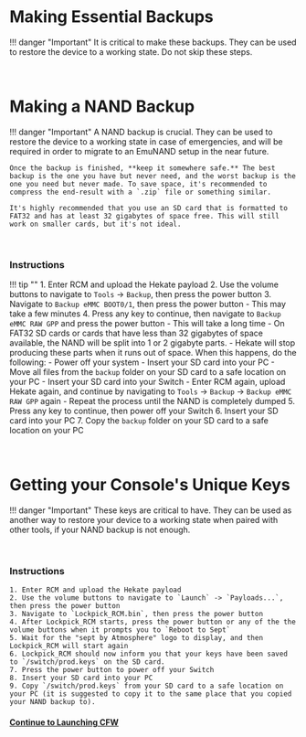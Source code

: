# Making Essential Backups
!!! danger "Important"
    It is critical to make these backups. They can be used to restore the device to a working state. Do not skip these steps.

&nbsp;

# Making a NAND Backup

!!! danger "Important"
	A NAND backup is crucial. They can be used to restore the device to a working state in case of emergencies, and will be required in order to migrate to an EmuNAND setup in the near future.

	Once the backup is finished, **keep it somewhere safe.** The best backup is the one you have but never need, and the worst backup is the one you need but never made. To save space, it's recommended to compress the end-result with a `.zip` file or something similar.

	It's highly recommended that you use an SD card that is formatted to FAT32 and has at least 32 gigabytes of space free. This will still work on smaller cards, but it's not ideal.

&nbsp;

### Instructions

!!! tip ""
    1. Enter RCM and upload the Hekate payload
    2. Use the volume buttons to navigate to `Tools` -> `Backup`, then press the power button
    3. Navigate to `Backup eMMC BOOT0/1`, then press the power button
    - This may take a few minutes
    4. Press any key to continue, then navigate to `Backup eMMC RAW GPP` and press the power button
        - This will take a long time
        - On FAT32 SD cards or cards that have less than 32 gigabytes of space available, the NAND will be split into 1 or 2 gigabyte parts.
            - Hekate will stop producing these parts when it runs out of space. When this happens, do the following:
            - Power off your system
            - Insert your SD card into your PC
            - Move all files from the `backup` folder on your SD card to a safe location on your PC
            - Insert your SD card into your Switch
            - Enter RCM again, upload Hekate again, and continue by navigating to `Tools` -> `Backup` -> `Backup eMMC RAW GPP` again
            - Repeat the process until the NAND is completely dumped
    5. Press any key to continue, then power off your Switch
    6. Insert your SD card into your PC
    7. Copy the `backup` folder on your SD card to a safe location on your PC

&nbsp;

# Getting your Console's Unique Keys

!!! danger "Important"
    These keys are critical to have. They can be used as another way to restore your device to a working state when paired with other tools, if your NAND backup is not enough.

&nbsp;

### Instructions
    1. Enter RCM and upload the Hekate payload
    2. Use the volume buttons to navigate to `Launch` -> `Payloads...`, then press the power button
    3. Navigate to `Lockpick_RCM.bin`, then press the power button
    4. After Lockpick_RCM starts, press the power button or any of the the volume buttons when it prompts you to `Reboot to Sept`
    5. Wait for the "sept by Atmosphere" logo to display, and then Lockpick_RCM will start again
    6. Lockpick_RCM should now inform you that your keys have been saved to `/switch/prod.keys` on the SD card.
    7. Press the power button to power off your Switch
    8. Insert your SD card into your PC
    9. Copy `/switch/prod.keys` from your SD card to a safe location on your PC (it is suggested to copy it to the same place that you copied your NAND backup to).

#### [Continue to Launching CFW <i class="fa fa-arrow-circle-right fa-lg"></i>](launching_cfw.md)
